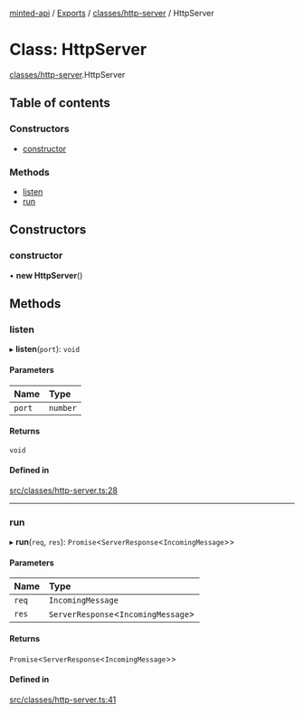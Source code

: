 [minted-api](../README.md) / [Exports](../modules.md) / [classes/http-server](../modules/classes_http_server.md) / HttpServer

# Class: HttpServer

[classes/http-server](../modules/classes_http_server.md).HttpServer

## Table of contents

### Constructors

- [constructor](classes_http_server.HttpServer.md#constructor)

### Methods

- [listen](classes_http_server.HttpServer.md#listen)
- [run](classes_http_server.HttpServer.md#run)

## Constructors

### constructor

• **new HttpServer**()

## Methods

### listen

▸ **listen**(`port`): `void`

#### Parameters

| Name | Type |
| :------ | :------ |
| `port` | `number` |

#### Returns

`void`

#### Defined in

[src/classes/http-server.ts:28](https://github.com/ianzepp/minted-api-ts/blob/05123f2/src/classes/http-server.ts#L28)

___

### run

▸ **run**(`req`, `res`): `Promise`<`ServerResponse`<`IncomingMessage`\>\>

#### Parameters

| Name | Type |
| :------ | :------ |
| `req` | `IncomingMessage` |
| `res` | `ServerResponse`<`IncomingMessage`\> |

#### Returns

`Promise`<`ServerResponse`<`IncomingMessage`\>\>

#### Defined in

[src/classes/http-server.ts:41](https://github.com/ianzepp/minted-api-ts/blob/05123f2/src/classes/http-server.ts#L41)
